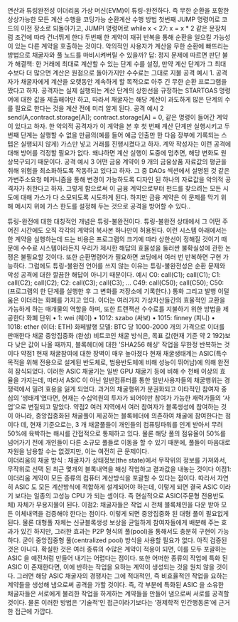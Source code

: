 연산과 튜링완전성
이더리움 가상 머신(EVM)이 튜링-완전하다. 즉 무한 순환을 포함한 상상가능한 모든 계산 수행을 코딩가능
순환계산 수행 방법
첫번째 JUMP 명령어로 코드의 이전 장소로 되돌아가고, JUMPI 명령어로 while x < 27: x = x * 2 같은 문장처럼 조건에 따라 건너뛰게 한다
두번째 한 계약이 재귀 반복을 통해 순환을 일으킬 가능성이 있는 다른 계약을 호출하는 것이다.
악의적인 사용자가 계산을 무한 순환에 빠뜨리는 방법으로 채굴자와 풀 노드를 마비시켜버릴 수 있을까? 답: 정지 문제에 따르면 판단 불가
해결책: 한 거래에 최대로 계산할 수 있는 단계 수를 설정, 만약 계산 단계가 그 최대수보다 더 많으면 계산은 원점으로 돌아가지만 수수료는 그대로 지불
공격 예시 1. 공격자가 채굴자에게 계산을 오랫동안 계속하게 할 목적으로 아주 긴 무한 순환 프로그램을 짰다고 하자. 공격자는 실제 실행되는 계산 단계의 상한선을 규정하는 STARTGAS 명령어에 대한 값을 제출해야만 하고, 따라서 채굴자는 해당 계산이 과도하게 많은 단계의 수를 필요로 한다는 것을 계산 전에 미리 알게 된다.
공격 예시 2  send(A,contract.storage[A]); contract.storage[A] = 0, 같은 명령이 들어간 계약이 있다고 하자. 한 악의적 공격자가 이 계약을 본 후 첫 번째 계산 단계만 실행시키고 두 번째 단계는 실행할 수 없을 만큼의(예를 들어 예금 인출만 한 다음 장부에 기록되는 스텝은 실행되지 않게) 가스만 넣고 거래를 진행시켰다고 하자. 계약 작성자는 이런 공격에 대해 방어를 걱정할 필요가 없다. 왜냐하면 계산 실행이 도중에 멈추면, 해당 변화도 원상복구되기 때문이다.
공격 예시 3 어떤 금융 계약이 9 개의 금융상품 자료값의 평균을 취해 위험을 최소화하도록 작동하고 있다고 하자. 그 중 DAOs 섹션에서 설명된 것 같은 가변주소요청 메커니즘을 통해 변경이 가능하도록 디자인 된 하나의 자료값을 악의적 공격자가 취한다고 하자. 그렇게 함으로써 이 금융 계약으로부터 펀드를 찾으려는 모든 시도에 대해 가스가 다 소모되도록 시도하게 된다. 하지만 금융 계약은 이 문제를 막기 위해 메시지 위에 가스 한도를 설정해 두는 것으로 공격을 방어할 수 있다..

튜링-완전에 대한 대칭적인 개념은 튜링-불완전이다. 튜링-불완전 상태에서 그 어떤 주어진 시간에도 오직 각각의 계약의 복사본 하나만이 허용된다. 이런 시스템 아래에서는 한 계약을 실행하는데 드는 비용은 프로그램의 크기에 따라 상한선이 정해질 것이기 때문에 수수료 시스템이라든지 우리가 제시한 해답의 효율성을 둘러싼 불확실성에 관한 논쟁은 불필요할 것이다. 또한 순환명령어가 필요하면 코딩에서 여러 번 반복하면 구현 가능하다. 그럼에도 튜링-불완전 언어를 쓰지 않는 이유는 튜링-불완전성은 순환 문제와 악성 공격에 대한 깔끔한 해답이 아니기 때문이다. 
예시 
C0: call(C1);
call(C1);
 C1: call(C2); call(C2); C2: call(C3); call(C3); ... C49: call(C50); call(C50); C50: (프로그램의 한 단계를 실행한 후 그 변화를 저장소에 기록한다.)
통화 그리고 발행
이덜움은 이더라는 화폐를 가지고 있다. 이더는 여러가지 가상자산들간의 효율적인 교환을 가능하게 하는 매개물의 역할을 하며, 또한 트랜잭션 수수료를 지불하기 위한 방법을 제공한다
화폐 단위 • 1: wei (웨이) • 1012: szabo (싸보) • 1015: finney (피니) • 1018: ether (이더: ETH)
화페발행 모델: BTC 당 1000-2000 개의 가격으로 이더를 판매한다
채굴 중앙집중화 (완성)
비트코인 채굴 방식은, 목표 값(현재 기준 약 2 192)보다 낮은 값이 나올 때까지, 블록헤더에 대한 'SHA256 해싱' 작업을 무한정 반복하는 것이다 
약점1 현재 채굴참여에 대한 장벽이 매우 높아졌다 현재 채굴생태계는 ASIC(특수목적을 위해 전용으로 설계된 반도체로, 범용반도체에 비해 성능이 뛰어남)에 의해 완전히 잠식되었다. 이러한 ASIC 채굴기는 일반 GPU 채굴기 등에 비해 수 천배 이상의 효율을 가지는데, 따라서 ASIC 이 아닌 일반컴퓨터를 통한 일반사용자들의 채굴행위는 경쟁력에서 밀려 효용을 잃게 되었다. 과거의 채굴행위가 분권화되고 이타적인 참여자 중심의 ‘생태계’였다면, 현재는 수십억원의 투자가 되어야만 참여가 가능한 재력가들의 ‘사업’으로 변질되고 말았다.
약점2 여러 지역에서 여러 참여자가 블록생성에 참여하는 것이 아니라, 중앙집중화된 채굴풀이 제공하는 블록헤더에 의존하여 채굴에 참여한다는 점이다 데, 현재 기준으로는, 3 개 채굴풀들이 개인들의 컴퓨팅파워를 인계 받아서 무려 50%에 육박하는 해시를 간접적으로 통제하고 있다. 물론 해당 풀의 점유율이 50%를 넘어가기 전에 개인들이 다른 소규모 풀들로 이동을 할 수 있기 때문에, 풀들이 마음대로 자원을 남용할 수는 없겠지만, 이는 여전히 큰 문제이다.	
이더리움의 채굴 방식 : 채굴자가 상태정보(the state)에서 무작위의 정보를 가져와서, 무작위로 선택 된 최근 몇개의 블록내역을 해싱 작업하고 결과값을 내놓는 것이다
이점1: 이더리움 계약이 모든 종류의 컴퓨터 계산방식을 포괄할 수 있다는 점이다. 따라서 자연히 ASIC 도 모든 계산방식에 적합하게 설계되어야 하는데, 이렇게 되면 결국 ASIC 이라기 보다는 일종의 고성능 CPU 가 되는 셈이다. 즉 현실적으로 ASIC(주문형 전용반도체) 자체가 무용지물이 된다.
이점2: 채굴자들은 작업 시 전체 블록체인을 다운 받아 모든 이체내역을 검증해야 한다는 점이다. 이렇게 되면 중앙집중화 된 대형 풀이 필요없게 된다. 물론 대형풀 자체는 신규블록생성 보상을 균일하게 참여자들에게 배분해 주는 효과가 있긴 하지만, 그러한 효과는 P2P 형식의 풀(pool)을 통해서도 충분히 구현이 가능하다. 굳이 중앙집중형 풀(centralized pool) 방식을 사용할 필요가 없다.
아직 검증된 것은 아니다. 확실한 것은 여러 종류의 수많은 계약이 적용이 되면, 이를 모두 포괄하는 ASIC 을 예전처럼 만들어 내기는 어렵다는 점이다. 또한 어떠한 종류의 작업에 특화 된 ASIC 이 존재한다면, 이에 반하는 작업을 요하는 계약이 생성되는 것을 원치 않을 것이다. 그러면 해당 ASIC 채굴자의 경쟁자는 그에 적대적인, 즉 비효율적인 작업을 요하는 계약들을 생성해 냄으로써 공격을 가할 것이다. 즉, 각 부분에 특화된 ASIC 을 소유한 채굴자들은 서로에게 불리한 작업을 하게하는 계약들을 만들어 냄으로써 서로를 공격할 것이다. 물론 이러한 방법은 ‘기술적’인 접근이라기보다는 ‘경제학적 인간행동론’에 근거한 접근에 가깝다.

